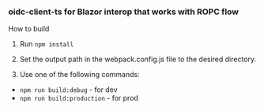 ### oidc-client-ts for Blazor interop that works with ROPC flow

How to build

1. Run `npm install`
2. Set the output path in the webpack.config.js file to the desired directory.

3. Use one of the following commands:
* `npm run build:debug` - for dev
* `npm run build:production` - for prod